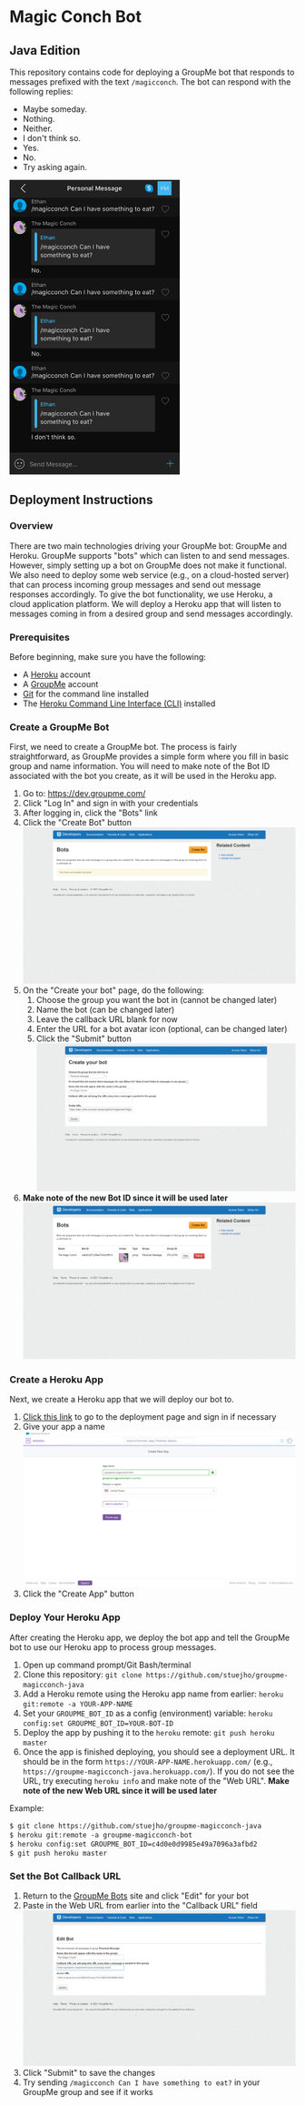 # Magic Conch Bot
## Java Edition

This repository contains code for deploying a GroupMe bot that responds to
messages prefixed with the text `/magicconch`. The bot can respond with the
following replies:

* Maybe someday.
* Nothing.
* Neither.
* I don't think so.
* Yes.
* No.
* Try asking again.

<img src="images/example.png" alt="Example Magic Conch Interaction" width="300"/>

## Deployment Instructions

### Overview

There are two main technologies driving your GroupMe bot: GroupMe and Heroku.
GroupMe supports "bots" which can listen to and send messages. However, simply
setting up a bot on GroupMe does not make it functional. We also need to deploy
some web service (e.g., on a cloud-hosted server) that can process incoming
group messages and send out message responses accordingly. To give the bot
functionality, we use Heroku, a cloud application platform. We will deploy a
Heroku app that will listen to messages coming in from a desired group and send messages accordingly.

### Prerequisites

Before beginning, make sure you have the following:

* A [Heroku](https://www.heroku.com/home) account
* A [GroupMe](https://groupme.com/) account
* [Git](https://git-scm.com/downloads) for the command line installed
* The [Heroku Command Line Interface (CLI)](https://devcenter.heroku.com/articles/heroku-cli) installed

### Create a GroupMe Bot

First, we need to create a GroupMe bot. The process is fairly straightforward,
as GroupMe provides a simple form where you fill in basic group and name
information. You will need to make note of the Bot ID associated with the bot
you create, as it will be used in the Heroku app.

1. Go to: https://dev.groupme.com/
1. Click "Log In" and sign in with your credentials
1. After logging in, click the "Bots" link
1. Click the "Create Bot" button
![Bots Page Empty](images/groupme_bots_empty.png)
1. On the "Create your bot" page, do the following:
   1. Choose the group you want the bot in (cannot be changed later)
   1. Name the bot (can be changed later)
   1. Leave the callback URL blank for now
   1. Enter the URL for a bot avatar icon (optional, can be changed later)
   1. Click the "Submit" button
![Create Bot Form](images/groupme_create_bot.png)
1. **Make note of the new Bot ID since it will be used later**
![Bots List with a Bot](images/groupme_bots_created.png)

### Create a Heroku App

Next, we create a Heroku app that we will deploy our bot to.

1. [Click this link](https://heroku.com/deploy) to go to the deployment page
   and sign in if necessary
1. Give your app a name
![Heroku Create App](images/heroku_app_create.png)
1. Click the "Create App" button

### Deploy Your Heroku App

After creating the Heroku app, we deploy the bot app and tell the GroupMe bot 
to use our Heroku app to process group messages.

1. Open up command prompt/Git Bash/terminal
1. Clone this repository: `git clone https://github.com/stuejho/groupme-magicconch-java`
1. Add a Heroku remote using the Heroku app name from earlier: `heroku git:remote -a YOUR-APP-NAME`
1. Set your `GROUPME_BOT_ID` as a config (environment) variable: `heroku config:set GROUPME_BOT_ID=YOUR-BOT-ID`
1. Deploy the app by pushing it to the `heroku` remote: `git push heroku master`
1. Once the app is finished deploying, you should see a deployment URL. It
   should be in the form `https://YOUR-APP-NAME.herokuapp.com/` (e.g., 
   `https://groupme-magicconch-java.herokuapp.com/`). If you do not see the URL, try
   executing `heroku info` and make note of the "Web URL". **Make note of the new
   Web URL since it will be used later**

Example:

```console
$ git clone https://github.com/stuejho/groupme-magicconch-java
$ heroku git:remote -a groupme-magicconch-bot
$ heroku config:set GROUPME_BOT_ID=c4d0e0d9985e49a7096a3afbd2
$ git push heroku master
```

### Set the Bot Callback URL

1. Return to the [GroupMe Bots](https://dev.groupme.com/) site and click "Edit"
   for your bot
1. Paste in the Web URL from earlier into the "Callback URL" field
![Add Callback URL to Bot](images/groupme_add_callback.png)
1. Click "Submit" to save the changes
1. Try sending `/magicconch Can I have something to eat?` in your GroupMe group and
   see if it works
